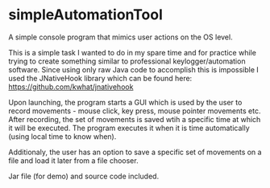 # simpleAutomationTool
A simple console program that mimics user actions on the OS level.

This is a simple task I wanted to do in my spare time and for practice while trying to create something similar to professional keylogger/automation software. Since using only raw Java code to accomplish this is impossible I used the JNativeHook library which can be found here: https://github.com/kwhat/jnativehook

Upon launching, the program starts a GUI which is used by the user to record movements - mouse click, key press, mouse pointer movements etc. After recording, the set of movements is saved wtih a specific time at which it will be executed. The program executes it when it is time automatically (using local time to know when).

Additionaly, the user has an option to save a specific set of movements on a file and load it later from a file chooser.

Jar file (for demo) and source code included.

